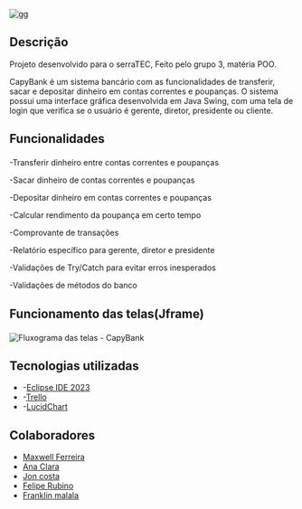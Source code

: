 ![gg](https://user-images.githubusercontent.com/127156275/233812370-6b2ca65e-1652-4bd2-9e84-a6de39f76fbf.png)

## Descrição
Projeto desenvolvido para o serraTEC, Feito pelo grupo 3, matéria POO.</p>
CapyBank é um sistema bancário com as funcionalidades de transferir, sacar e depositar dinheiro em contas correntes e poupanças. O sistema possui uma interface gráfica desenvolvida em Java Swing, com uma tela de login que verifica se o usuário é gerente, diretor, presidente ou cliente.

## Funcionalidades</p>
-Transferir dinheiro entre contas correntes e poupanças</p>
-Sacar dinheiro de contas correntes e poupanças</p>
-Depositar dinheiro em contas correntes e poupanças</p></p>
-Calcular rendimento da poupança em certo tempo</p>
-Comprovante de transações</p>
-Relatório específico para gerente, diretor e presidente</p>
-Validações de Try/Catch para evitar erros inesperados</p>
-Validações de métodos do banco</p>   

## Funcionamento das telas(Jframe)</p>
![Fluxograma das telas - CapyBank](https://user-images.githubusercontent.com/127156460/234085530-1033e0bc-029d-4e86-983a-ba42e3c19229.png)



## Tecnologias utilizadas 
* -[Eclipse IDE 2023](https://www.eclipse.org/downloads/)
* -[Trello](https://trello.com/b/jRIJ4QjG/g3-poo)
* -[LucidChart](https://lucid.app/)

## Colaboradores 
* [Maxwell Ferreira](https://github.com/MaxFerreiraA)
* [Ana Clara](https://github.com/AnaClaraDamasceno18)
* [Jon costa](https://github.com/joncosta-3097)
* [Felipe Rubino](https://github.com/Felipe-Rubino)
* [Franklin malala](https://github.com/FranklinMalala)
